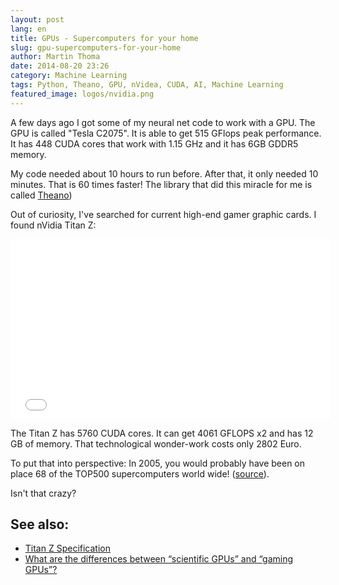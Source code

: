 ```yaml
---
layout: post
lang: en
title: GPUs - Supercomputers for your home
slug: gpu-supercomputers-for-your-home
author: Martin Thoma
date: 2014-08-20 23:26
category: Machine Learning
tags: Python, Theano, GPU, nVidea, CUDA, AI, Machine Learning
featured_image: logos/nvidia.png
---
```

A few days ago I got some of my neural net code to work with a GPU.
The GPU is called "Tesla C2075". It is able to get 515 GFlops peak performance.
It has 448 CUDA cores that work with 1.15 GHz and it has 6GB GDDR5 memory.

My code needed about 10 hours to run before. After that, it only needed 10
minutes. That is 60 times faster! The library that did this miracle for me is
called [Theano](http://deeplearning.net/software/theano/))

Out of curiosity, I've searched for current high-end gamer graphic cards.
I found nVidia Titan Z:

<iframe width="512" height="288" src="//www.youtube.com/embed/2JjxgJcXVE0" frameborder="0" allowfullscreen></iframe>

The Titan Z has 5760 CUDA cores. It can get 4061 GFLOPS x2 and has 12 GB of
memory. That technological wonder-work costs only 2802 Euro.

To put that into perspective: In 2005, you would probably have been on place
68 of the TOP500 supercomputers world wide! ([source](http://www.top500.org/list/2005/06/?page=1)).

Isn't that crazy?

## See also:

* [Titan Z Specification](http://www.geforce.com/hardware/desktop-gpus/geforce-gtx-titan-z/specifications)
* [What are the differences between “scientific GPUs” and “gaming GPUs”?](http://superuser.com/questions/805217/what-are-the-differences-between-scientific-gpus-and-gaming-gpus)
